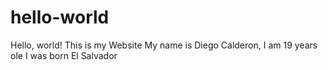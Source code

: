 # hello-world

 Hello, world! This is my Website
 My name is Diego Calderon, I am 19 years ole
 I was born El Salvador
